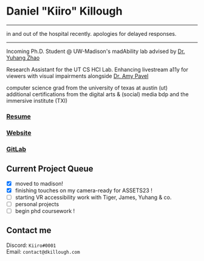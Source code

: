 # Daniel "Kiiro" Killough

---

in and out of the hospital recently. apologies for delayed responses.

---


Incoming Ph.D. Student @ UW-Madison's madAbility lab advised by [Dr. Yuhang Zhao](https://www.yuhangz.com)

Research Assistant for the UT CS HCI Lab. Enhancing livestream a11y for viewers with visual impairments alongside [Dr. Amy Pavel](https://amypavel.com/)

computer science grad from the university of texas at austin (ut)
\
additional certifications from the digital arts & (social) media bdp and the immersive institute (TXI)

### [Resume](https://drive.google.com/file/d/1XQNgKpj7f27nfYVgPPQ7o2KsROVk_Dnu/view)
### [Website](https://dkillough.com/)
### [GitLab](https://gitlab.com/dkillough)

## Current Project Queue
- [x] moved to madison!
- [x] finishing touches on my camera-ready for ASSETS23 !
- [ ] starting VR accessibility work with Tiger, James, Yuhang & co.
- [ ] personal projects
- [ ] begin phd coursework !

## Contact me
Discord: `Kiiro#0001`\
Email: `contact@dkillough.com`
